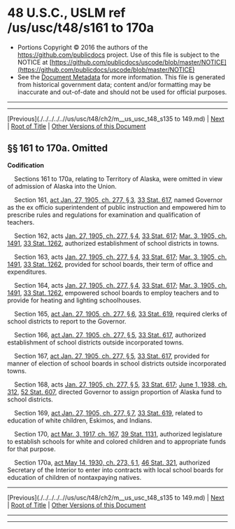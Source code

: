 ---
---

# 48 U.S.C., USLM ref /us/usc/t48/s161 to 170a

* Portions Copyright © 2016 the authors of the https://github.com/publicdocs project.
  Use of this file is subject to the NOTICE at [https://github.com/publicdocs/uscode/blob/master/NOTICE](https://github.com/publicdocs/uscode/blob/master/NOTICE)
* See the [Document Metadata](././../../../..//README.md) for more information.
  This file is generated from historical government data; content and/or formatting may be inaccurate and out-of-date and should not be used for official purposes.

----------
----------

[Previous](./../../../..//us/usc/t48/ch2/m__us_usc_t48_s135 to 149.md) | [Next](./../../../..//us/usc/t48/ch2/m__us_usc_t48_s171.md) | [Root of Title](./../../../../) | [Other Versions of this Document](https://publicdocs.github.io/go/links?ns=uslm&ref=%2Fus%2Fusc%2Ft48%2Fs161+to+170a)

## §§ 161 to 170a. Omitted

 __Codification__ 

    Sections 161 to 170a, relating to Territory of Alaska, were omitted in view of admission of Alaska into the Union.

    Section 161, [act Jan. 27, 1905, ch. 277, § 3][/us/act/1905-01-27/ch277/s3], [33 Stat. 617][/us/stat/33/617], named Governor as the ex officio superintendent of public instruction and empowered him to prescribe rules and regulations for examination and qualification of teachers.

    Section 162, acts [Jan. 27, 1905, ch. 277, § 4][/us/act/1905-01-27/ch277/s4], [33 Stat. 617][/us/stat/33/617]; [Mar. 3, 1905, ch. 1491][/us/act/1905-03-03/ch1491], [33 Stat. 1262][/us/stat/33/1262], authorized establishment of school districts in towns.

    Section 163, acts [Jan. 27, 1905, ch. 277, § 4][/us/act/1905-01-27/ch277/s4], [33 Stat. 617][/us/stat/33/617]; [Mar. 3, 1905, ch. 1491][/us/act/1905-03-03/ch1491], [33 Stat. 1262][/us/stat/33/1262], provided for school boards, their term of office and expenditures.

    Section 164, acts [Jan. 27, 1905, ch. 277, § 4][/us/act/1905-01-27/ch277/s4], [33 Stat. 617][/us/stat/33/617]; [Mar. 3, 1905, ch. 1491][/us/act/1905-03-03/ch1491], [33 Stat. 1262][/us/stat/33/1262], empowered school boards to employ teachers and to provide for heating and lighting schoolhouses.

    Section 165, [act Jan. 27, 1905, ch. 277, § 6][/us/act/1905-01-27/ch277/s6], [33 Stat. 619][/us/stat/33/619], required clerks of school districts to report to the Governor.

    Section 166, [act Jan. 27, 1905, ch. 277, § 5][/us/act/1905-01-27/ch277/s5], [33 Stat. 617][/us/stat/33/617], authorized establishment of school districts outside incorporated towns.

    Section 167, [act Jan. 27, 1905, ch. 277, § 5][/us/act/1905-01-27/ch277/s5], [33 Stat. 617][/us/stat/33/617], provided for manner of election of school boards in school districts outside incorporated towns.

    Section 168, acts [Jan. 27, 1905, ch. 277, § 5][/us/act/1905-01-27/ch277/s5], [33 Stat. 617][/us/stat/33/617]; [June 1, 1938, ch. 312][/us/act/1938-06-01/ch312], [52 Stat. 607][/us/stat/52/607], directed Governor to assign proportion of Alaska fund to school districts.

    Section 169, [act Jan. 27, 1905, ch. 277, § 7][/us/act/1905-01-27/ch277/s7], [33 Stat. 619][/us/stat/33/619], related to education of white children, Eskimos, and Indians.

    Section 170, [act Mar. 3, 1917, ch. 167][/us/act/1917-03-03/ch167], [39 Stat. 1131][/us/stat/39/1131], authorized legislature to establish schools for white and colored children and to appropriate funds for that purpose.

    Section 170a, [act May 14, 1930, ch. 273, § 1][/us/act/1930-05-14/ch273/s1], [46 Stat. 321][/us/stat/46/321], authorized Secretary of the Interior to enter into contracts with local school boards for education of children of nontaxpaying natives.

----------

[Previous](./../../../..//us/usc/t48/ch2/m__us_usc_t48_s135 to 149.md) | [Next](./../../../..//us/usc/t48/ch2/m__us_usc_t48_s171.md) | [Root of Title](./../../../../) | [Other Versions of this Document](https://publicdocs.github.io/go/links?ns=uslm&ref=%2Fus%2Fusc%2Ft48%2Fs161+to+170a)

----------
----------

[/us/act/1905-01-27/ch277/s3]: https://publicdocs.github.io/go/links?ns=uslm&ref=%2Fus%2Fact%2F1905-01-27%2Fch277%2Fs3
[/us/stat/33/617]: https://publicdocs.github.io/go/links?ns=uslm&ref=%2Fus%2Fstat%2F33%2F617
[/us/act/1905-01-27/ch277/s4]: https://publicdocs.github.io/go/links?ns=uslm&ref=%2Fus%2Fact%2F1905-01-27%2Fch277%2Fs4
[/us/stat/33/617]: https://publicdocs.github.io/go/links?ns=uslm&ref=%2Fus%2Fstat%2F33%2F617
[/us/act/1905-03-03/ch1491]: https://publicdocs.github.io/go/links?ns=uslm&ref=%2Fus%2Fact%2F1905-03-03%2Fch1491
[/us/stat/33/1262]: https://publicdocs.github.io/go/links?ns=uslm&ref=%2Fus%2Fstat%2F33%2F1262
[/us/act/1905-01-27/ch277/s4]: https://publicdocs.github.io/go/links?ns=uslm&ref=%2Fus%2Fact%2F1905-01-27%2Fch277%2Fs4
[/us/stat/33/617]: https://publicdocs.github.io/go/links?ns=uslm&ref=%2Fus%2Fstat%2F33%2F617
[/us/act/1905-03-03/ch1491]: https://publicdocs.github.io/go/links?ns=uslm&ref=%2Fus%2Fact%2F1905-03-03%2Fch1491
[/us/stat/33/1262]: https://publicdocs.github.io/go/links?ns=uslm&ref=%2Fus%2Fstat%2F33%2F1262
[/us/act/1905-01-27/ch277/s4]: https://publicdocs.github.io/go/links?ns=uslm&ref=%2Fus%2Fact%2F1905-01-27%2Fch277%2Fs4
[/us/stat/33/617]: https://publicdocs.github.io/go/links?ns=uslm&ref=%2Fus%2Fstat%2F33%2F617
[/us/act/1905-03-03/ch1491]: https://publicdocs.github.io/go/links?ns=uslm&ref=%2Fus%2Fact%2F1905-03-03%2Fch1491
[/us/stat/33/1262]: https://publicdocs.github.io/go/links?ns=uslm&ref=%2Fus%2Fstat%2F33%2F1262
[/us/act/1905-01-27/ch277/s6]: https://publicdocs.github.io/go/links?ns=uslm&ref=%2Fus%2Fact%2F1905-01-27%2Fch277%2Fs6
[/us/stat/33/619]: https://publicdocs.github.io/go/links?ns=uslm&ref=%2Fus%2Fstat%2F33%2F619
[/us/act/1905-01-27/ch277/s5]: https://publicdocs.github.io/go/links?ns=uslm&ref=%2Fus%2Fact%2F1905-01-27%2Fch277%2Fs5
[/us/stat/33/617]: https://publicdocs.github.io/go/links?ns=uslm&ref=%2Fus%2Fstat%2F33%2F617
[/us/act/1905-01-27/ch277/s5]: https://publicdocs.github.io/go/links?ns=uslm&ref=%2Fus%2Fact%2F1905-01-27%2Fch277%2Fs5
[/us/stat/33/617]: https://publicdocs.github.io/go/links?ns=uslm&ref=%2Fus%2Fstat%2F33%2F617
[/us/act/1905-01-27/ch277/s5]: https://publicdocs.github.io/go/links?ns=uslm&ref=%2Fus%2Fact%2F1905-01-27%2Fch277%2Fs5
[/us/stat/33/617]: https://publicdocs.github.io/go/links?ns=uslm&ref=%2Fus%2Fstat%2F33%2F617
[/us/act/1938-06-01/ch312]: https://publicdocs.github.io/go/links?ns=uslm&ref=%2Fus%2Fact%2F1938-06-01%2Fch312
[/us/stat/52/607]: https://publicdocs.github.io/go/links?ns=uslm&ref=%2Fus%2Fstat%2F52%2F607
[/us/act/1905-01-27/ch277/s7]: https://publicdocs.github.io/go/links?ns=uslm&ref=%2Fus%2Fact%2F1905-01-27%2Fch277%2Fs7
[/us/stat/33/619]: https://publicdocs.github.io/go/links?ns=uslm&ref=%2Fus%2Fstat%2F33%2F619
[/us/act/1917-03-03/ch167]: https://publicdocs.github.io/go/links?ns=uslm&ref=%2Fus%2Fact%2F1917-03-03%2Fch167
[/us/stat/39/1131]: https://publicdocs.github.io/go/links?ns=uslm&ref=%2Fus%2Fstat%2F39%2F1131
[/us/act/1930-05-14/ch273/s1]: https://publicdocs.github.io/go/links?ns=uslm&ref=%2Fus%2Fact%2F1930-05-14%2Fch273%2Fs1
[/us/stat/46/321]: https://publicdocs.github.io/go/links?ns=uslm&ref=%2Fus%2Fstat%2F46%2F321


